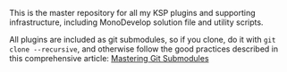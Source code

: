 This is the master repository for all my KSP plugins and supporting infrastructure, 
including MonoDevelop solution file and utility scripts.

All plugins are included as git submodules, so if you clone, do it with `git clone --recursive`, 
and otherwise follow the good practices described in this comprehensive article: [Mastering Git Submodules](https://medium.com/@porteneuve/mastering-git-submodules-34c65e940407)